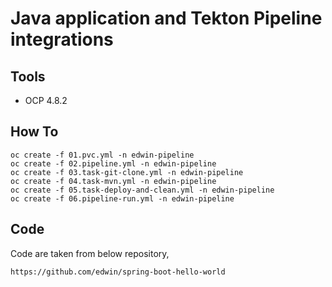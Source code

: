 Java application and Tekton Pipeline integrations
===================

Tools
-------------------
* OCP 4.8.2

How To
--------------------
``` 
oc create -f 01.pvc.yml -n edwin-pipeline
oc create -f 02.pipeline.yml -n edwin-pipeline
oc create -f 03.task-git-clone.yml -n edwin-pipeline
oc create -f 04.task-mvn.yml -n edwin-pipeline
oc create -f 05.task-deploy-and-clean.yml -n edwin-pipeline
oc create -f 06.pipeline-run.yml -n edwin-pipeline
```

Code
--------------------
Code are taken from below repository,
```
https://github.com/edwin/spring-boot-hello-world
```